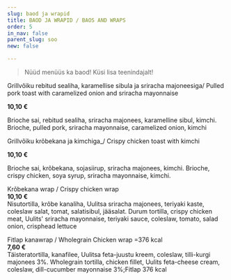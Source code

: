 ```yaml
---
slug: baod ja wrapid
title: BAOD JA WRAPID / BAOS AND WRAPS
order: 5
in_nav: false
parent_slug: soo
new: false

---
```

<div class="ellipsis"></div>

> Nüüd menüüs ka baod! Küsi lisa teenindajalt!

<span class="spicy"></span>

Grillvõiku rebitud sealiha, karamellise sibula ja sriracha majoneesiga/ Pulled pork toast with caramelized onion and sriracha mayonnaise

**10,10 €**

<span class="koostis">Brioche sai, rebitud sealiha, sriracha majonees, karamelline sibul, kimchi. Brioche, pulled pork, sriracha mayonnaise, caramelized onion, kimchi

<span class="spicy"></span>

Grillvõiku krõbekana ja kimchiga_/ Crispy chicken toast with kimchi

**10,10 €**

<span class="koostis"> Brioche sai, krõbekana, sojasiirup, sriracha majonees, kimchi. Brioche, crispy chicken, soya syrup, sriracha mayonnaise, kimchi.

<span class="spicy"></span>

Krõbekana wrap / Crispy chicken wrap  
**10,10 €**  
<span class="koostis">Nisutortilla, krõbe kanaliha, Uulitsa sriracha majonees, teriyaki kaste, coleslaw salat, tomat,  salatisibul, jääsalat. Durum tortilla, crispy chicken meat, Uulits' sriracha mayonnaise, teriyaki sauce, coleslaw, tomato, salad onion, crisphead lettuce</span>

<span class="special"></span>

Fitlap kanawrap / Wholegrain Chicken wrap =376 kcal  
**7,60 €**  
<span class="koostis">Täisteratortilla, kanafilee, Uulitsa feta-juustu kreem, coleslaw, tilli-kurgi majonees 3%. Wholegrain tortilla, chicken fillet, Uulits feta-cheese cream, coleslaw, dill-cucumber mayonnaise 3%;</span>Fitlap 376 kcal</span>